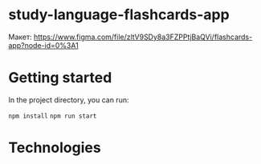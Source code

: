 # study-language-flashcards-app

Макет: https://www.figma.com/file/zltV9SDy8a3FZPPtjBaQVi/flashcards-app?node-id=0%3A1

# Getting started

In the project directory, you can run:

`npm install`
`npm run start`

# Technologies


<link rel="stylesheet" href="https://cdn.jsdelivr.net/gh/devicons/devicon@v2.15.1/devicon.min.css">          
<i class="devicon-html5-plain-wordmark colored"></i>
          